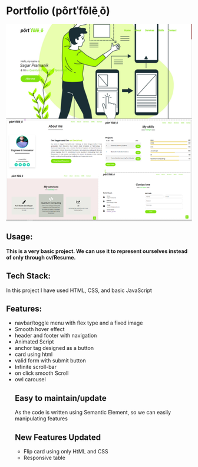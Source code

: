 <h1>Portfolio (pôrtˈfōlēˌō)</h1>
<img src="https://github.com/sgrprmnk/Portfolio/blob/main/Screenshot%20(288).png">
<img src="https://github.com/sgrprmnk/Portfolio/blob/main/Screenshot%20(296).png">


<label for="port"><h2>Usage:</h2></label><b name="port"> This is a very basic project. We can use it to represent ourselves instead of only through cv/Resume.</b>

<h2><b> Tech Stack:</b></h2>
<p>
 In this project I have used HTML, CSS, and basic JavaScript
         </p>
<h2><b> Features: </b></h2>
<ul> 
         <li>navbar/toggle menu with flex type and a fixed image</li>
         <li>Smooth hover effect
        <li>header and footer with navigation
     <li>Animated Script
      <li>anchor tag designed as a button
       <li>card using html
       <li>valid form with submit button
        <li> Infinite scroll-bar
         <li> on click smooth Scroll
           <li>owl carousel
 <h2>Easy to maintain/update</h2>
            <p>As the code is written using Semantic Element, so we can easily manipulating features</p>
       <h2>New Features Updated</h2>
            <ul>
             <li>Flip card using only HtML and CSS
              <li>Responsive table
            </ul>





